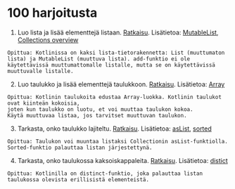 # 100 harjoitusta

1. Luo lista ja lisää elementtejä listaan. [Ratkaisu](ratkaisut/lista.kt). Lisätietoa: [MutableList](https://kotlinlang.org/api/latest/jvm/stdlib/kotlin.collections/-mutable-list/), [Collections overview](https://kotlinlang.org/docs/collections-overview.html#collection)

```
Opittua: Kotlinissa on kaksi lista-tietorakennetta: List (muuttumaton lista) ja MutableList (muuttuva lista). add-funktio ei ole käytettävissä muuttumattomalle listalle, mutta se on käytettävissä muuttuvalle listalle.
```

2. Luo taulukko ja lisää elementtejä taulukkoon. [Ratkaisu](ratkaisut/taulukko.kt). Lisätietoa: [Array](https://kotlinlang.org/docs/basic-types.html#arrays)

```
Opittua: Kotlinin taulukoita edustaa Array-luokka. Kotlinin taulukot ovat kiinteän kokoisia, 
joten kun taulukko on luotu, et voi muuttaa taulukon kokoa. 
Käytä muuttuvaa listaa, jos tarvitset muuttuvan taulukon.
```

3. Tarkasta, onko taulukko lajiteltu. [Ratkaisu](ratkaisut/taulukko.kt). Lisätietoa: [asList](https://kotlinlang.org/api/latest/jvm/stdlib/kotlin.collections/as-list.html), [sorted](https://kotlinlang.org/api/latest/jvm/stdlib/kotlin.collections/sorted.html)

```
Opittua: Taulukon voi muuntaa listaksi Collectionin asList-funktiolla. Sorted-funktio palauttaa listan järjestettynä.
```

4. Tarkasta, onko taulukossa kaksoiskappaleita. [Ratkaisu](ratkaisut/taulukko.kt). Lisätietoa: [distict](https://kotlinlang.org/api/latest/jvm/stdlib/kotlin.collections/distinct.html)

```
Opittua: Kotlinilla on distinct-funktio, joka palauttaa listan taulukossa olevista erillisistä elementeistä.
```